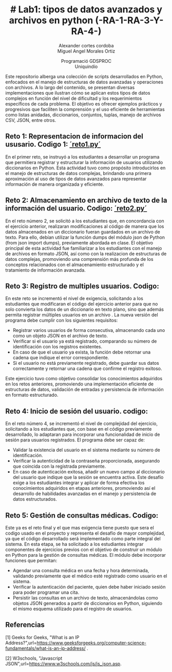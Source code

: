 <h1 align="center">
 # Lab1: tipos de datos avanzados y archivos en python (-RA-1-RA-3-Y-RA-4-)
 </h1>
 <p align="center">
Alexander cortes cordoba <br />
Miguel Angel Morales Ortiz <br />
  <p align="center">
Programació<pn, II-2025 <br />
GDSPROC <br />
Uniquindío <br />
</p>
 
Este repositorio alberga una colección de scripts desarrollados en Python, enfocados en el manejo de estructuras de datos avanzadas y operaciones con archivos. A lo largo del contenido, se presentan diversas implementaciones que ilustran cómo se aplican estos tipos de datos complejos en función del nivel de dificultad y los requerimientos específicos de cada problema. El objetivo es ofrecer ejemplos prácticos y progresivos que faciliten la comprensión y el uso eficiente de herramientas como listas anidadas, diccionarios, conjuntos, tuplas, manejo de archivos CSV, JSON, entre otros.

## Reto 1: Representacion de informacion del ususario. Codigo 1: [´reto1.py´](reto1.py)
En el primer reto, se instruyó a los estudiantes a desarrollar un programa que permitiera registrar y estructurar la información de usuarios utilizando diccionarios en Python. Esta actividad tuvo como propósito introducirlos en el manejo de estructuras de datos complejas, brindando una primera aproximación al uso de tipos de datos avanzados para representar información de manera organizada y eficiente.

## Reto 2: Almacenamiento en archivo de texto de la información del usuario. Codigo: [´reto2.py´](reto2.py)
En el reto número 2, se solicitó a los estudiantes que, en concordancia con el ejercicio anterior, realizaran modificaciones al código de manera que los datos almacenados en un diccionario fueran guardados en un archivo de texto. Para ello, debían utilizar la función dumps del módulo json de Python (from json import dumps), previamente abordada en clase.
El objetivo principal de esta actividad fue familiarizar a los estudiantes con el manejo de archivos en formato JSON, así como con la realizacion de estructuras de datos complejas, promoviendo una comprensión más profunda de los conceptos relacionados con el almacenamiento estructurado y el tratamiento de información avanzada.

## Reto 3: Registro de multiples usuarios. Codigo:
En este reto se incrementó el nivel de exigencia, solicitando a los estudiantes que modificaran el código del ejercicio anterior para que no solo convierta los datos de un diccionario en texto plano, sino que además permita registrar múltiples usuarios en un archivo .
La nueva versión del programa debe cumplir con los siguientes requisitos:
- 	Registrar varios usuarios de forma consecutiva, almacenando cada uno como un objeto JSON en el archivo de texto.
- 	Verificar si el usuario ya está registrado, comparando su número de identificación con los registros existentes.
- 	En caso de que el usuario ya exista, la función debe retornar una cadena que indique el error correspondiente.
-	Si el usuario no está previamente registrado, debe guardar sus datos correctamente y retornar una cadena que confirme el registro exitoso.

Este ejercicio tuvo como objetivo consolidar los conocimientos adquiridos en los retos anteriores, promoviendo una implementación eficiente de estructuras de datos, validación de entradas y persistencia de información en formato estructurado.
## Reto 4: Inicio de sesión del usuario. codigo:
En el reto número 4, se incrementó el nivel de complejidad del ejercicio, solicitando a los estudiantes que, con base en el código previamente desarrollado, lo adaptaran para incorporar una funcionalidad de inicio de sesión para usuarios registrados.
El programa debe ser capaz de:
- Validar la existencia del usuario en el sistema mediante su número de identificación.
- Verificar la autenticidad de la contraseña proporcionada, asegurando que coincida con la registrada previamente.
- En caso de autenticación exitosa, añadir un nuevo campo al diccionario del usuario que indique que la sesión se encuentra activa.
Este desafío exige a los estudiantes integrar y aplicar de forma efectiva los conocimientos adquiridos en etapas anteriores, promoviendo así el desarrollo de habilidades avanzadas en el manejo y persistencia de datos estructurados.
## Reto 5: Gestión de consultas médicas. Codigo:
Este ya es el reto final y el que mas exigencia tiene puesto que sera el codigo usado en el proyecto y representa el desafío de mayor complejidad, ya que el código desarrollado será implementado como parte integral del sistema. En esta etapa, se ha solicitado a los estudiantes integrar componentes de ejercicios previos con el objetivo de construir un módulo en Python para la gestión de consultas médicas.
El módulo debe incorporar funciones que permitan:
- Agendar una consulta médica en una fecha y hora determinada, validando previamente que el médico esté registrado como usuario en el sistema.
- Verificar la autenticación del paciente, quien debe haber iniciado sesión para poder programar una cita.
- Persistir las consultas en un archivo de texto, almacenándolas como objetos JSON generados a partir de diccionarios en Python, siguiendo el mismo esquema utilizado para el registro de usuarios.
 ## Referencias
 [1] Geeks for Geeks, "What is an IP Address?",url=https://www.geeksforgeeks.org/computer-science-fundamentals/what-is-an-ip-address/ .
 
[2] W3schools, "Javascript JSON",url=https://www.w3schools.com/js/js_json.asp.
